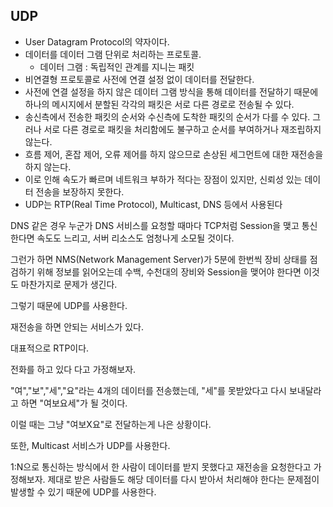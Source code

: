 ## UDP

- User Datagram Protocol의 약자이다.
- 데이터를 데이터 그램 단위로 처리하는 프로토콜.
  - 데이터 그램 : 독립적인 관계를 지니는 패킷
- 비연결형 프로토콜로 사전에 연결 설정 없이 데이터를 전달한다.
- 사전에 연결 설정을 하지 않은 데이터 그램 방식을 통해 데이터를 전달하기 때문에 하나의 메시지에서 분할된 각각의 패킷은 서로 다른 경로로 전송될 수 있다. 
- 송신측에서 전송한 패킷의 순서와 수신측에 도착한 패킷의 순서가 다를 수 있다. 그러나 서로 다른 경로로 패킷을 처리함에도 불구하고 순서를 부여하거나 재조립하지 않는다.
- 흐름 제어, 혼잡 제어, 오류 제어를 하지 않으므로 손상된 세그먼트에 대한 재전송을 하지 않는다.
- 이로 인해 속도가 빠르며 네트워크 부하가 적다는 장점이 있지만, 신뢰성 있는 데이터 전송을 보장하지 못한다.
- UDP는 RTP(Real Time Protocol), Multicast, DNS 등에서 사용된다



DNS 같은 경우 누군가 DNS 서비스를 요청할 때마다 TCP처럼 Session을 맺고 통신한다면 속도도 느리고, 서버 리소스도 엄청나게 소모될 것이다.

그런가 하면 NMS(Network Management Server)가 5분에 한번씩 장비 상태를 점검하기 위해 정보를 읽어오는데 수백, 수천대의 장비와 Session을 맺어야 한다면 이것도 마찬가지로 문제가 생긴다.

그렇기 때문에 UDP를 사용한다.



재전송을 하면 안되는 서비스가 있다.

대표적으로 RTP이다.

전화를 하고 있다 다고 가정해보자.

"여","보","세","요"라는 4개의 데이터를 전송했는데, "세"를 못받았다고 다시 보내달라고 하면 "여보요세"가 될 것이다.

이럴 때는 그냥 "여보X요"로 전달하는게 나은 상황이다.



또한, Multicast 서비스가 UDP를 사용한다.

1:N으로 통신하는 방식에서 한 사람이 데이터를 받지 못했다고 재전송을 요청한다고 가정해보자. 제대로 받은 사람들도 해당 데이터를 다시 받아서 처리해야 한다는 문제점이 발생할 수 있기 때문에 UDP를 사용한다.
